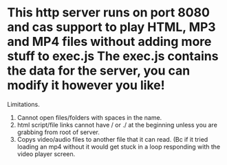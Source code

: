# This http server runs on port 8080 and cas support to play HTML, MP3 and MP4 files without adding more stuff to exec.js The exec.js contains the data for the server, you can modify it however you like!

Limitations.
1. Cannot open files/folders with spaces in the name.
2. html script/file links cannot have / or ./ at the beginning unless you are grabbing from root of server.
3. Copys video/audio files to another file that it can read. (Bc if it tried loading an mp4 without it would get stuck in a loop responding with the video player screen.
